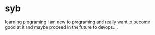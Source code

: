 # syb
learning programing
i am new to programing
and really want to become good at it
and maybe proceed in the future to devops....
